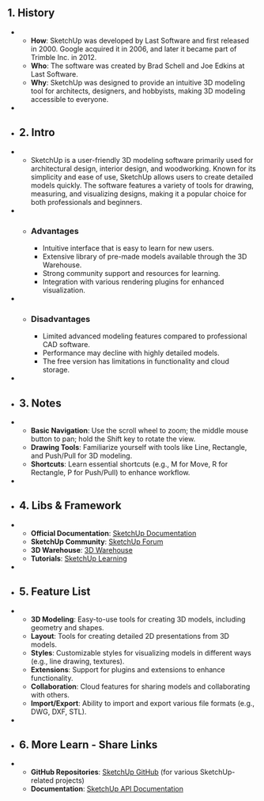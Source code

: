 ## 1. History
-
	- **How**: SketchUp was developed by Last Software and first released in 2000. Google acquired it in 2006, and later it became part of Trimble Inc. in 2012.
	- **Who**: The software was created by Brad Schell and Joe Edkins at Last Software.
	- **Why**: SketchUp was designed to provide an intuitive 3D modeling tool for architects, designers, and hobbyists, making 3D modeling accessible to everyone.
-
- ## 2. Intro
-
	- SketchUp is a user-friendly 3D modeling software primarily used for architectural design, interior design, and woodworking. Known for its simplicity and ease of use, SketchUp allows users to create detailed models quickly. The software features a variety of tools for drawing, measuring, and visualizing designs, making it a popular choice for both professionals and beginners.
-
	- ### Advantages
		- Intuitive interface that is easy to learn for new users.
		- Extensive library of pre-made models available through the 3D Warehouse.
		- Strong community support and resources for learning.
		- Integration with various rendering plugins for enhanced visualization.
-
	- ### Disadvantages
		- Limited advanced modeling features compared to professional CAD software.
		- Performance may decline with highly detailed models.
		- The free version has limitations in functionality and cloud storage.
-
- ## 3. Notes
-
	- **Basic Navigation**: Use the scroll wheel to zoom; the middle mouse button to pan; hold the Shift key to rotate the view.
	- **Drawing Tools**: Familiarize yourself with tools like Line, Rectangle, and Push/Pull for 3D modeling.
	- **Shortcuts**: Learn essential shortcuts (e.g., M for Move, R for Rectangle, P for Push/Pull) to enhance workflow.
-
- ## 4. Libs & Framework
-
	- **Official Documentation**: [SketchUp Documentation](https://help.sketchup.com/en)
	- **SketchUp Community**: [SketchUp Forum](https://forums.sketchup.com/)
	- **3D Warehouse**: [3D Warehouse](https://3dwarehouse.sketchup.com/)
	- **Tutorials**: [SketchUp Learning](https://learn.sketchup.com/)
-
- ## 5. Feature List
-
	- **3D Modeling**: Easy-to-use tools for creating 3D models, including geometry and shapes.
	- **Layout**: Tools for creating detailed 2D presentations from 3D models.
	- **Styles**: Customizable styles for visualizing models in different ways (e.g., line drawing, textures).
	- **Extensions**: Support for plugins and extensions to enhance functionality.
	- **Collaboration**: Cloud features for sharing models and collaborating with others.
	- **Import/Export**: Ability to import and export various file formats (e.g., DWG, DXF, STL).
-
- ## 6. More Learn - Share Links
-
	- **GitHub Repositories**: [SketchUp GitHub](https://github.com/SketchUp) (for various SketchUp-related projects)
	- **Documentation**: [SketchUp API Documentation](https://ruby.sketchup.com/)